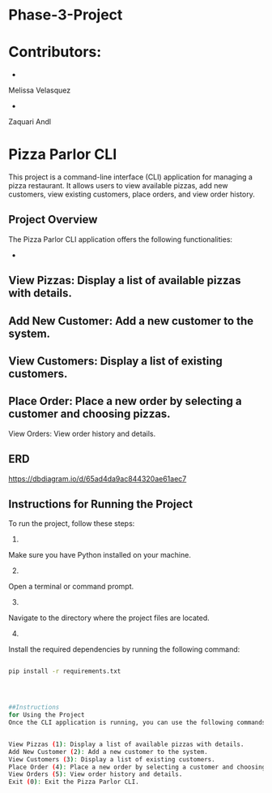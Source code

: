 # Phase-3-Project


# Contributors:


-
 Melissa Velasquez


-
 Zaquari Andl




# Pizza Parlor CLI


This project is a command-line interface (CLI) application for managing a pizza restaurant. It
 allows users to view available pizzas, add new customers, view existing customers, place orders, and view order history.


## Project Overview


The Pizza Parlor CLI application offers the following functionalities:


-
 View Pizzas: Display a list of available pizzas with details.
-
 Add New Customer: Add a new customer to the system.
-
 View Customers: Display a list of existing customers.
-
 Place Order: Place a new order by selecting a customer and choosing pizzas.
-
 View Orders: View order history and details.

## ERD

https://dbdiagram.io/d/65ad4da9ac844320ae61aec7


## Instructions for Running the Project      




To run the project, follow these steps:


1.
 Make sure you have Python installed on your machine.


2.
 Open a terminal or command prompt.


3.
 Navigate to the directory where the project files are located.


4.
 Install the required dependencies by running the following command:


  ```bash
 
pip install -r requirements.txt


 
 
##Instructions
for Using the Project
Once the CLI application is running, you can use the following commands to interact with the project:


View Pizzas (1): Display a list of available pizzas with details.
Add New Customer (2): Add a new customer to the system.
View Customers (3): Display a list of existing customers.
Place Order (4): Place a new order by selecting a customer and choosing pizzas.
View Orders (5): View order history and details.
Exit (0): Exit the Pizza Parlor CLI.

